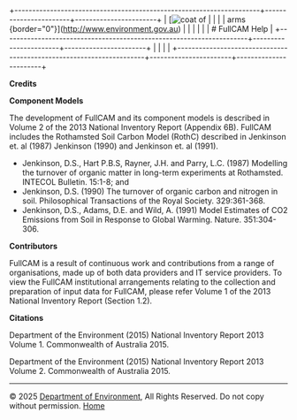 +---------------------------------------------------------------------+-----------------------+-----------------------+
| [![coat of                                                          |                       | [](index.htm)         |
| arms](imgs/coa_env.png){border="0"}](http://www.environment.gov.au) |                       |                       |
|                                                                     |                       | # FullCAM Help        |
+---------------------------------------------------------------------+-----------------------+-----------------------+
|                                                                     |                       |                       |
+---------------------------------------------------------------------+-----------------------+-----------------------+

**Credits**

**Component Models**

The development of FullCAM and its component models is described in
Volume 2 of the 2013 National Inventory Report (Appendix 6B). FullCAM
includes the Rothamsted Soil Carbon Model (RothC) described in Jenkinson
et. al (1987) Jenkinson (1990) and Jenkinson et. al (1991).

- Jenkinson, D.S., Hart P.B.S, Rayner, J.H. and Parry, L.C. (1987)
  Modelling the turnover of organic matter in long-term experiments at
  Rothamsted. INTECOL Bulletin. 15:1-8; and
- Jenkinson, D.S. (1990) The turnover of organic carbon and nitrogen in
  soil. Philosophical Transactions of the Royal Society. 329:361-368.
- Jenkinson, D.S., Adams, D.E. and Wild, A. (1991) Model Estimates of
  CO2 Emissions from Soil in Response to Global Warming. Nature.
  351:304-306.

**Contributors**

FullCAM is a result of continuous work and contributions from a range of
organisations, made up of both data providers and IT service providers.
To view the FullCAM institutional arrangements relating to the
collection and preparation of input data for FullCAM, please refer
Volume 1 of the 2013 National Inventory Report (Section 1.2).

**Citations**

Department of the Environment (2015) National Inventory Report 2013
Volume 1. Commonwealth of Australia 2015.

Department of the Environment (2015) National Inventory Report 2013
Volume 2. Commonwealth of Australia 2015.

------------------------------------------------------------------------

© 2025 [Department of
Environment](http://www.environment.gov.au "Department of Environment"),
All Rights Reserved. Do not copy without permission.
[Home](index.htm "help index")
